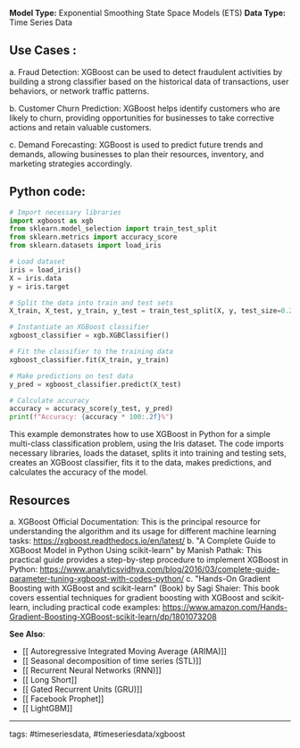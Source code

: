 **Model Type:**  Exponential Smoothing State Space Models (ETS)
**Data Type:**  Time Series Data

## Use Cases :

a. Fraud Detection: XGBoost can be used to detect fraudulent activities by building a strong classifier based on the historical data of transactions, user behaviors, or network traffic patterns.

b. Customer Churn Prediction: XGBoost helps identify customers who are likely to churn, providing opportunities for businesses to take corrective actions and retain valuable customers.

c. Demand Forecasting: XGBoost is used to predict future trends and demands, allowing businesses to plan their resources, inventory, and marketing strategies accordingly.


## Python code: 

```python
# Import necessary libraries
import xgboost as xgb
from sklearn.model_selection import train_test_split
from sklearn.metrics import accuracy_score
from sklearn.datasets import load_iris

# Load dataset
iris = load_iris()
X = iris.data
y = iris.target

# Split the data into train and test sets
X_train, X_test, y_train, y_test = train_test_split(X, y, test_size=0.2, random_state=42)

# Instantiate an XGBoost classifier
xgboost_classifier = xgb.XGBClassifier()

# Fit the classifier to the training data
xgboost_classifier.fit(X_train, y_train)

# Make predictions on test data
y_pred = xgboost_classifier.predict(X_test)

# Calculate accuracy
accuracy = accuracy_score(y_test, y_pred)
print(f"Accuracy: {accuracy * 100:.2f}%")
```

This example demonstrates how to use XGBoost in Python for a simple multi-class classification problem, using the Iris dataset. The code imports necessary libraries, loads the dataset, splits it into training and testing sets, creates an XGBoost classifier, fits it to the data, makes predictions, and calculates the accuracy of the model.


## Resources

a. XGBoost Official Documentation: This is the principal resource for understanding the algorithm and its usage for different machine learning tasks: https://xgboost.readthedocs.io/en/latest/
b. "A Complete Guide to XGBoost Model in Python Using scikit-learn" by Manish Pathak: This practical guide provides a step-by-step procedure to implement XGBoost in Python: https://www.analyticsvidhya.com/blog/2016/03/complete-guide-parameter-tuning-xgboost-with-codes-python/
c. "Hands-On Gradient Boosting with XGBoost and scikit-learn" (Book) by Sagi Shaier: This book covers essential techniques for gradient boosting with XGBoost and scikit-learn, including practical code examples: https://www.amazon.com/Hands-Gradient-Boosting-XGBoost-scikit-learn/dp/1801073208

**See Also**:

- [[ Autoregressive Integrated Moving Average (ARIMA)]]
- [[ Seasonal decomposition of time series (STL)]]
- [[ Recurrent Neural Networks (RNN)]]
- [[ Long Short]]
- [[ Gated Recurrent Units (GRU)]]
- [[ Facebook Prophet]]
- [[ LightGBM]]

---
tags: #timeseriesdata, #timeseriesdata/xgboost
